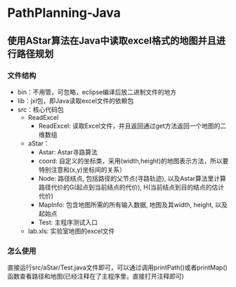 # PathPlanning-Java

## 使用AStar算法在Java中读取excel格式的地图并且进行路径规划

### 文件结构
   * bin：不用管，可忽略，eclipse编译后放二进制文件的地方
   * lib：jxl包，即Java读取excel文件的依赖包
   * src：核心代码包
      * ReadExcel
         * ReadExcel: 读取Excel文件，并且返回通过get方法返回一个地图的二维数组
      * aStar：
         * Astar: Astar寻路算法
         * coord: 自定义的坐标类，采用(width,height)的地图表示方法，所以要特别注意和(x,y)坐标间的关系）
         * Node: 路径结点, 包括路径的父节点(寻路轨迹),  以及Astar算法里计算路径代价的G(起点到当前结点的代价), H(当前结点到目的结点的估计代价)
         * MapInfo: 包含地图所需的所有输入数据, 地图及其width, height, 以及起始点
         * Test: 主程序测试入口
      * lab.xls: 实验室地图的excel文件
### 怎么使用
   直接运行src/aStar/Test.java文件即可，可以通过调用printPath()或者printMap()函数查看路径和地图(已经注释在了主程序里，直接打开注释即可)

